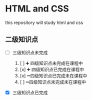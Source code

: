 # HTML and CSS

this repository will study  html and css

## 二级知识点

+ [ ] 三级知识点未完成

    1. [ ] :heavy_plus_sign: 四级知识点未完成在课程中
    2. [x] :heavy_plus_sign: 四级知识点已完成在课程中
    3. [x] :heavy_minus_sign:四级知识点已完成未在课程中
    4. [ ] :heavy_minus_sign:四级知识点未完成未在课程中

+ [x] 三级知识点已完成
